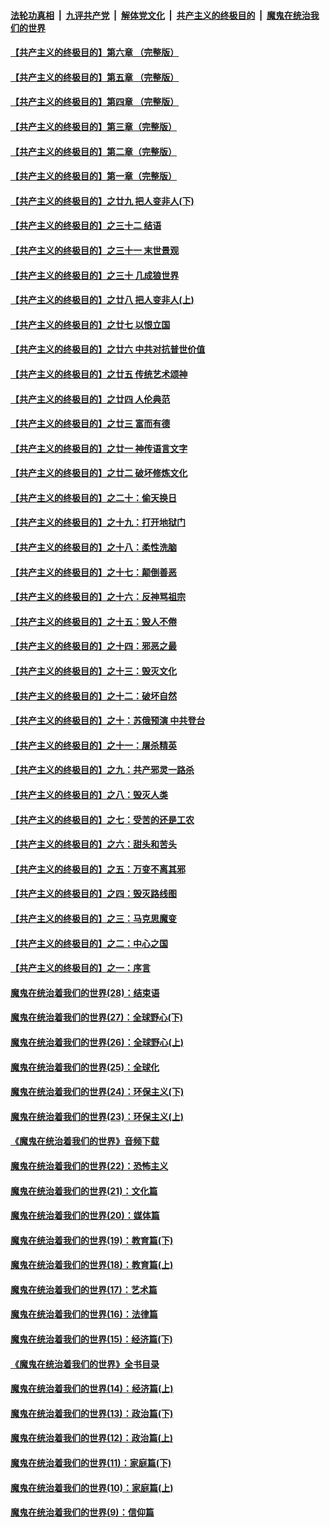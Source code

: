 ####  [法轮功真相](../../../../basic/blob/master/README.md?t=07061831) &nbsp;|&nbsp; [九评共产党](../../../../9ping.md/blob/master/README.md?t=07061831) &nbsp;|&nbsp; [解体党文化](../../../../jtdwh.md/blob/master/README.md?t=07061831)  &nbsp;|&nbsp; [共产主义的终极目的](../../../../gczydzjmd.md/blob/master/README.md?t=07061831) &nbsp;|&nbsp; [魔鬼在统治我们的世界](../../../../mgztzwmdsj.md/blob/master/README.md?t=07061831) 

#### [【共产主义的终极目的】第六章 （完整版）](../pages/nsc422/n11428913.md?t=07061831) 

#### [【共产主义的终极目的】第五章 （完整版）](../pages/nsc422/n11428912.md?t=07061831) 

#### [【共产主义的终极目的】第四章 （完整版）](../pages/nsc422/n11428907.md?t=07061831) 

#### [【共产主义的终极目的】第三章（完整版）](../pages/nsc422/n11428848.md?t=07061831) 

#### [【共产主义的终极目的】第二章（完整版）](../pages/nsc422/n11428831.md?t=07061831) 

#### [【共产主义的终极目的】第一章（完整版）](../pages/nsc422/n11417651.md?t=07061831) 

#### [【共产主义的终极目的】之廿九 把人变非人(下)](../pages/nsc422/n11344140.md?t=07061831) 

#### [【共产主义的终极目的】之三十二 结语](../pages/nsc422/n11360535.md?t=07061831) 

#### [【共产主义的终极目的】之三十一 末世景观](../pages/nsc422/n11351129.md?t=07061831) 

#### [【共产主义的终极目的】之三十 几成狼世界](../pages/nsc422/n11348280.md?t=07061831) 

#### [【共产主义的终极目的】之廿八 把人变非人(上)](../pages/nsc422/n11340492.md?t=07061831) 

#### [【共产主义的终极目的】之廿七 以恨立国](../pages/nsc422/n11336944.md?t=07061831) 

#### [【共产主义的终极目的】之廿六 中共对抗普世价值](../pages/nsc422/n11324785.md?t=07061831) 

#### [【共产主义的终极目的】之廿五 传统艺术颂神](../pages/nsc422/n11296396.md?t=07061831) 

#### [【共产主义的终极目的】之廿四 人伦典范](../pages/nsc422/n11296397.md?t=07061831) 

#### [【共产主义的终极目的】之廿三 富而有德](../pages/nsc422/n11283598.md?t=07061831) 

#### [【共产主义的终极目的】之廿一 神传语言文字](../pages/nsc422/n11263265.md?t=07061831) 

#### [【共产主义的终极目的】之廿二 破坏修炼文化](../pages/nsc422/n11245728.md?t=07061831) 

#### [【共产主义的终极目的】之二十：偷天换日](../pages/nsc422/n11238846.md?t=07061831) 

#### [【共产主义的终极目的】之十九：打开地狱门](../pages/nsc422/n11206376.md?t=07061831) 

#### [【共产主义的终极目的】之十八：柔性洗脑](../pages/nsc422/n11199994.md?t=07061831) 

#### [【共产主义的终极目的】之十七：颠倒善恶](../pages/nsc422/n11179782.md?t=07061831) 

#### [【共产主义的终极目的】之十六：反神骂祖宗](../pages/nsc422/n11166798.md?t=07061831) 

#### [【共产主义的终极目的】之十五：毁人不倦](../pages/nsc422/n11166792.md?t=07061831) 

#### [【共产主义的终极目的】之十四：邪恶之最](../pages/nsc422/n11150249.md?t=07061831) 

#### [【共产主义的终极目的】之十三：毁灭文化](../pages/nsc422/n11135227.md?t=07061831) 

#### [【共产主义的终极目的】之十二：破坏自然](../pages/nsc422/n11135214.md?t=07061831) 

#### [【共产主义的终极目的】之十：苏俄预演 中共登台](../pages/nsc422/n11118424.md?t=07061831) 

#### [【共产主义的终极目的】之十一：屠杀精英](../pages/nsc422/n11118442.md?t=07061831) 

#### [【共产主义的终极目的】之九：共产邪灵一路杀](../pages/nsc422/n11114139.md?t=07061831) 

#### [【共产主义的终极目的】之八：毁灭人类](../pages/nsc422/n11108503.md?t=07061831) 

#### [【共产主义的终极目的】之七：受苦的还是工农](../pages/nsc422/n11101809.md?t=07061831) 

#### [【共产主义的终极目的】之六：甜头和苦头](../pages/nsc422/n11096971.md?t=07061831) 

#### [【共产主义的终极目的】之五：万变不离其邪](../pages/nsc422/n11091285.md?t=07061831) 

#### [【共产主义的终极目的】之四：毁灭路线图](../pages/nsc422/n11086284.md?t=07061831) 

#### [【共产主义的终极目的】之三：马克思魔变](../pages/nsc422/n11061941.md?t=07061831) 

#### [【共产主义的终极目的】之二：中心之国](../pages/nsc422/n11047728.md?t=07061831) 

#### [【共产主义的终极目的】之一：序言](../pages/nsc422/n11086077.md?t=07061831) 

#### [魔鬼在统治着我们的世界(28)：结束语](../pages/nsc422/n10936246.md?t=07061831) 

#### [魔鬼在统治着我们的世界(27)：全球野心(下)](../pages/nsc422/n10928319.md?t=07061831) 

#### [魔鬼在统治着我们的世界(26)：全球野心(上)](../pages/nsc422/n10900318.md?t=07061831) 

#### [魔鬼在统治着我们的世界(25)：全球化](../pages/nsc422/n10788205.md?t=07061831) 

#### [魔鬼在统治着我们的世界(24)：环保主义(下)](../pages/nsc422/n10695307.md?t=07061831) 

#### [魔鬼在统治着我们的世界(23)：环保主义(上)](../pages/nsc422/n10688613.md?t=07061831) 

#### [《魔鬼在统治着我们的世界》音频下载](../pages/nsc422/n10635553.md?t=07061831) 

#### [魔鬼在统治着我们的世界(22)：恐怖主义](../pages/nsc422/n10614727.md?t=07061831) 

#### [魔鬼在统治着我们的世界(21)：文化篇](../pages/nsc422/n10597706.md?t=07061831) 

#### [魔鬼在统治着我们的世界(20)：媒体篇](../pages/nsc422/n10586579.md?t=07061831) 

#### [魔鬼在统治着我们的世界(19)：教育篇(下)](../pages/nsc422/n10564808.md?t=07061831) 

#### [魔鬼在统治着我们的世界(18)：教育篇(上)](../pages/nsc422/n10526970.md?t=07061831) 

#### [魔鬼在统治着我们的世界(17)：艺术篇](../pages/nsc422/n10499093.md?t=07061831) 

#### [魔鬼在统治着我们的世界(16)：法律篇](../pages/nsc422/n10485969.md?t=07061831) 

#### [魔鬼在统治着我们的世界(15)：经济篇(下)](../pages/nsc422/n10469975.md?t=07061831) 

#### [《魔鬼在统治着我们的世界》全书目录](../pages/nsc422/n10464261.md?t=07061831) 

#### [魔鬼在统治着我们的世界(14)：经济篇(上)](../pages/nsc422/n10457370.md?t=07061831) 

#### [魔鬼在统治着我们的世界(13)：政治篇(下)](../pages/nsc422/n10448270.md?t=07061831) 

#### [魔鬼在统治着我们的世界(12)：政治篇(上)](../pages/nsc422/n10444576.md?t=07061831) 

#### [魔鬼在统治着我们的世界(11)：家庭篇(下)](../pages/nsc422/n10440961.md?t=07061831) 

#### [魔鬼在统治着我们的世界(10)：家庭篇(上)](../pages/nsc422/n10435448.md?t=07061831) 

#### [魔鬼在统治着我们的世界(9)：信仰篇](../pages/nsc422/n10432159.md?t=07061831) 

